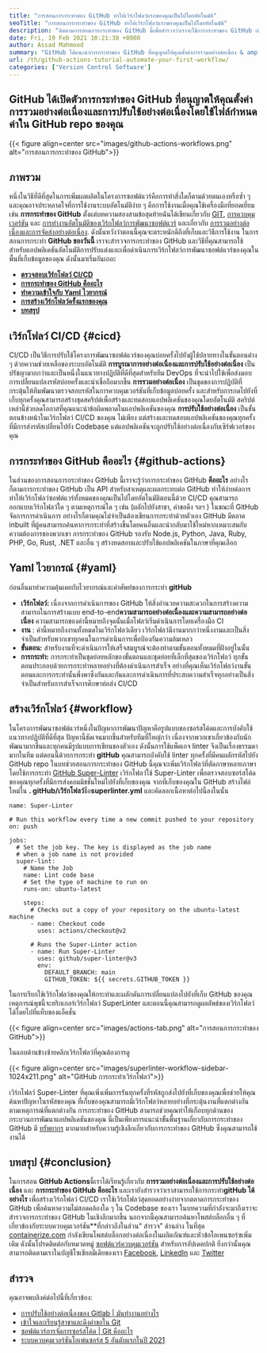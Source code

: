 ```yaml
---
title: "การสอนการกระทำของ GitHub ทำให้เวิร์กโฟลว์แรกของคุณเป็นไปโดยอัตโนมัติ" 
seoTitle: "การสอนการกระทำของ GitHub ทำให้เวิร์กโฟลว์แรกของคุณเป็นไปโดยอัตโนมัติ" 
description: "ติดตามการสอนการกระทำของ GitHub นี้เพื่อสำรวจว่าเราจะใช้การกระทำของ GitHub เพื่อดำเนินการและดำเนินการขั้นตอนการพัฒนาซอฟต์แวร์ของเราจากการซื้อคืนของเราโดยอัตโนมัติ" 
date: Fri, 19 Feb 2021 10:21:38 +0000
author: Assad Mahmood
summary: "GitHub ได้แนะนำการกระทำของ GitHub ที่อนุญาตให้คุณตั้งค่าการรวมอย่างต่อเนื่อง & amp; การปรับใช้อย่างต่อเนื่องโดยใช้ไฟล์กำหนดค่าใน repo gitHub ของคุณ" 
url: /th/github-actions-tutorial-automate-your-first-workflow/
categories: ['Version Control Software']
---
```


## GitHub ได้เปิดตัวการกระทำของ GitHub ที่อนุญาตให้คุณตั้งค่าการรวมอย่างต่อเนื่องและการปรับใช้อย่างต่อเนื่องโดยใช้ไฟล์กำหนดค่าใน GitHub repo ของคุณ

{{< figure align=center src="images/github-actions-workflows.png" alt="การสอนการกระทำของ GitHub">}}


## ภาพรวม
หนึ่งในวิธีที่ดีที่สุดในการเพิ่มผลผลิตในโครงการซอฟต์แวร์คือการทำสิ่งใดก็ตามด้วยตนเองหรือซ้ำ ๆ และคุณอาจประหลาดใจที่การใช้งานระบบอัตโนมัติง่าย ๆ คือการใช้งานเมื่อคุณใช้เครื่องมือที่ยอดเยี่ยมเช่น **การกระทำของ GitHub** ตั้งแต่บทความสองสามข้อสุดท้ายฉันได้เขียนเกี่ยวกับ [GIT][1], [การควบคุมเวอร์ชัน][1] และ [การทำงานอัตโนมัติของเวิร์กโฟลว์การพัฒนาซอฟต์แวร์][2] และเกี่ยวกับ [การรวมอย่างต่อเนื่องและการจัดส่งอย่างต่อเนื่อง][3 ]. ดังนั้นหวังว่าตอนนี้คุณจะตระหนักดีถึงที่เก็บและวิธีการใช้งาน
ในการสอนการกระทำ **GitHub ของวันนี้** เราจะสำรวจการกระทำของ GitHub และวิธีที่คุณสามารถใช้สำหรับแอปพลิเคชันอัตโนมัติการปรับแต่งและเพื่อดำเนินการเวิร์กโฟลว์การพัฒนาซอฟต์แวร์ของคุณในพื้นที่เก็บข้อมูลของคุณ ดังนั้นมาเริ่มกันเถอะ
* **[ตรวจสอบเวิร์กโฟลว์ CI/CD][4]** 
* **[การกระทำของ GitHub คืออะไร][5]** 
* **[ทำความเข้าใจกับ Yaml ไวยากรณ์][6]** 
* **[การสร้างเวิร์กโฟลว์ครั้งแรกของคุณ][7]** 
* **[บทสรุป][8]** 

## เวิร์กโฟลว์ CI/CD {#cicd}

CI/CD เป็นวิธีการปรับใช้โครงการพัฒนาซอฟต์แวร์ของคุณบ่อยครั้งไปยังผู้ใช้ปลายทางในขั้นตอนต่าง ๆ ด้วยความช่วยเหลือของระบบอัตโนมัติ **การบูรณาการอย่างต่อเนื่องและการปรับใช้อย่างต่อเนื่อง** เป็นปรัชญามากกว่าและเป็นหนึ่งในแนวทางปฏิบัติที่ดีที่สุดสำหรับทีม DevOps ที่จะนำไปใช้เพื่อส่งมอบการเปลี่ยนแปลงรหัสบ่อยครั้งและน่าเชื่อถือมากขึ้น
**การรวมอย่างต่อเนื่อง** เป็นชุดของการปฏิบัติที่กระตุ้นให้ทีมพัฒนาตรวจสอบรหัสในการควบคุมเวอร์ชันที่เก็บข้อมูลบ่อยครั้ง และสำหรับการกดไปยังที่เก็บทุกครั้งคุณสามารถสร้างชุดสคริปต์เพื่อสร้างและทดสอบแอปพลิเคชันของคุณโดยอัตโนมัติ สคริปต์เหล่านี้ช่วยลดโอกาสที่คุณแนะนำข้อผิดพลาดในแอปพลิเคชันของคุณ
**การปรับใช้อย่างต่อเนื่อง** เป็นขั้นตอนข้างหน้าในเวิร์กโฟลว์ CI/CD ของคุณ ไม่เพียง แต่สร้างและทดสอบแอปพลิเคชันของคุณทุกครั้งที่มีการส่งรหัสเปลี่ยนไปยัง Codebase แต่แอปพลิเคชันจะถูกปรับใช้อย่างต่อเนื่องกับเซิร์ฟเวอร์ของคุณ

## การกระทำของ GitHub คืออะไร {#github-actions}

ในส่วนของการสอนการกระทำของ GitHub นี้เราจะรู้ว่าการกระทำของ GitHub **คืออะไร** อย่างไรก็ตามการกระทำของ GitHub เป็น API สำหรับสาเหตุและผลกระทบต่อ GitHub ทำให้ง่ายต่อการทำให้เวิร์กโฟลว์ซอฟต์แวร์ทั้งหมดของคุณเป็นไปโดยอัตโนมัติตอนนี้ด้วย CI/CD คุณสามารถออกแบบเวิร์กโฟลว์ใด ๆ ตามเหตุการณ์ใด ๆ เช่น (ผลักไปยังสาขา, คำขอดึง ฯลฯ ) ในขณะที่ GitHub จัดการการดำเนินการ อย่างไรก็ตามคุณไม่จำเป็นต้องเขียนการกระทำด้วยตัวเอง GitHub มีตลาด inbuilt ที่ผู้คนสามารถค้นหาการกระทำที่สร้างขึ้นโดยคนอื่นและนำกลับมาใช้ใหม่หากเหมาะสมกับความต้องการของพวกเขา การกระทำของ GitHub รองรับ Node.js, Python, Java, Ruby, PHP, Go, Rust, .NET และอื่น ๆ สร้างทดสอบและปรับใช้แอปพลิเคชันในภาษาที่คุณเลือก

## Yaml ไวยากรณ์ {#yaml}

ก่อนอื่นมาทำความคุ้นเคยกับไวยากรณ์และคำศัพท์ของการกระทำ **gitHub** 
* **เวิร์กโฟลว์:** เนื่องจากการดำเนินการของ GitHub ให้สิ่งอำนวยความสะดวกในการสร้างความสามารถในการสร้างแบบ end-to-end**ความสามารถอย่างต่อเนื่องและความสามารถอย่างต่อเนื่อง** ความสามารถของคำนี้หมายถึงจุดนั้นเมื่อโฟลว์เริ่มดำเนินการโดยเครื่องมือ CI
* **งาน** : คำนี้หมายถึงงานทั้งหมดในเวิร์กโฟลว์เดียว เวิร์กโฟลว์มีงานมากกว่าหนึ่งงานและเป็นสิ่งจำเป็นสำหรับพวกเขาทุกคนในการดำเนินการเพื่อป้องกันความล้มเหลว
* **ขั้นตอน:**  สำหรับงานที่จะดำเนินการให้เสร็จสมบูรณ์จะต้องทำตามขั้นตอนทั้งหมดที่ฝังอยู่ในนั้น
* **การกระทำ:**  การกระทำเป็นชุดย่อยหลักของขั้นตอนและชุดย่อยที่เล็กที่สุดของเวิร์กโฟลว์ ทุกขั้นตอนประกอบด้วยการกระทำหลายอย่างที่ต้องดำเนินการสำเร็จ
อย่างที่คุณเห็นเวิร์กโฟลว์งานขั้นตอนและการกระทำนั้นพึ่งพาซึ่งกันและกันและการดำเนินการที่ประสบความสำเร็จทุกอย่างเป็นสิ่งจำเป็นสำหรับการสำเร็จการศึกษาท่อส่ง CI/CD

## สร้างเวิร์กโฟลว์ {#workflow}

ในโครงการพัฒนาซอฟต์แวร์หนึ่งในปัญหาการพัฒนาปัญหาคือรูปแบบของซอร์สโค้ดและการบังคับใช้แนวทางปฏิบัติที่ดีที่สุด ปัญหานี้ชัดเจนมากขึ้นสำหรับทีมที่ใหญ่กว่า เนื่องจากพวกเขาเกี่ยวข้องกับนักพัฒนามากขึ้นและทุกคนมีรูปแบบการเขียนของตัวเอง ดังนั้นการใช้แพ็คเกจ linter จึงเป็นเรื่องธรรมดามากในทีม แต่ตอนนี้ด้วยการกระทำ **gitHub** คุณสามารถบังคับใช้ linter ทุกครั้งที่มีคนผลักรหัสไปยัง GitHub repo
ในบทช่วยสอนการกระทำของ GitHub นี้คุณจะเพิ่มเวิร์กโฟลว์ที่ตัดภาษาหลายภาษาโดยใช้การกระทำ [GitHub Super-Linter][9] เวิร์กโฟลว์ใช้ Super-Linter เพื่อตรวจสอบซอร์สโค้ดของคุณทุกครั้งที่มีการส่งคอมมิชชั่นใหม่ไปยังที่เก็บของคุณ
จากที่เก็บของคุณใน GitHub สร้างไฟล์ใหม่ใน **. gitHub/เวิร์กโฟลว์**ชื่อ**superlinter.yml** และคัดลอกเนื้อหาต่อไปนี้ลงในนั้น
```
name: Super-Linter

# Run this workflow every time a new commit pushed to your repository
on: push

jobs:
  # Set the job key. The key is displayed as the job name
  # when a job name is not provided
  super-lint:
    # Name the Job
    name: Lint code base
    # Set the type of machine to run on
    runs-on: ubuntu-latest

    steps:
      # Checks out a copy of your repository on the ubuntu-latest machine
      - name: Checkout code
        uses: actions/checkout@v2

      # Runs the Super-Linter action
      - name: Run Super-Linter
        uses: github/super-linter@v3
        env:
          DEFAULT_BRANCH: main
          GITHUB_TOKEN: ${{ secrets.GITHUB_TOKEN }}
```
ในการเรียกใช้เวิร์กโฟลว์ของคุณให้กระทำและผลักดันการเปลี่ยนแปลงไปยังที่เก็บ GitHub ของคุณ เหตุการณ์พุชนี้จะทริกเกอร์เวิร์กโฟลว์ SuperLinter และตอนนี้คุณสามารถดูผลลัพธ์ของเวิร์กโฟลว์ได้โดยไปที่แท็บของแอ็คชั่น

{{< figure align=center src="images/actions-tab.png" alt="การสอนการกระทำของ GitHub">}}

ในแถบด้านข้างซ้ายคลิกเวิร์กโฟลว์ที่คุณต้องการดู

{{< figure align=center src="images/superlinter-workflow-sidebar-1024x211.png" alt="GitHub การกระทำเวิร์กโฟลว์">}}

เวิร์กโฟลว์ Super-Linter ที่คุณเพิ่งเพิ่มการรันทุกครั้งที่รหัสถูกส่งไปยังที่เก็บของคุณเพื่อช่วยให้คุณค้นหาปัญหาในรหัสของคุณ ที่เก็บของคุณสามารถมีเวิร์กโฟลว์หลายอย่างที่กระตุ้นงานที่แตกต่างกันตามเหตุการณ์ที่แตกต่างกัน การกระทำของ GitHub สามารถช่วยคุณทำให้เกือบทุกด้านของกระบวนการพัฒนาแอปพลิเคชันของคุณ นี่เป็นเพียงการแนะนำขั้นพื้นฐานเกี่ยวกับการกระทำของ GitHub มี [ทรัพยากร][10] มากมายสำหรับความรู้เชิงลึกเกี่ยวกับการกระทำของ GitHub ซึ่งคุณสามารถใช้งานได้

## บทสรุป {#conclusion}

ในการสอน **GitHub Actions**นี้เราได้เรียนรู้เกี่ยวกับ **การรวมอย่างต่อเนื่องและการปรับใช้อย่างต่อเนื่อง** และ **การกระทำของ GitHub คืออะไร** และเรายังสำรวจว่าเราสามารถใช้การกระทำ**gitHub ได้อย่างไร** เพื่อสร้างเวิร์กโฟลว์ CI/CD เราใช้เวิร์กโฟลว์สุดยอดอย่างง่ายจากตลาดการกระทำของ GitHub เพื่อค้นหาความไม่สอดคล้องใด ๆ ใน Codebase ของเรา ในบทความที่กำลังจะมาถึงเราจะสำรวจการกระทำของ GitHub ในเชิงลึกมากขึ้น นอกจากนี้คุณสามารถค้นหาโพสต์บล็อกอื่น ๆ ที่เกี่ยวข้องกับระบบควบคุมเวอร์ชัน**ที่กล่าวถึงในส่วน“ สำรวจ” ด้านล่าง
ในที่สุด [containerize.com][11] กำลังเขียนโพสต์บล็อกอย่างต่อเนื่องในผลิตภัณฑ์และหัวข้อโอเพนซอร์ซเพิ่มเติม ดังนั้นโปรดติดต่อกับหมวดหมู่ [ซอฟต์แวร์ควบคุมเวอร์ชัน][12] สำหรับการอัปเดตปกติ ยิ่งกว่านั้นคุณสามารถติดตามเราในบัญชีโซเชียลมีเดียของเรา [Facebook][13], [LinkedIn][14] และ [Twitter][15]

## สำรวจ
คุณอาจพบลิงค์ต่อไปนี้ที่เกี่ยวข้อง:
  * [การปรับใช้อย่างต่อเนื่องของ Gitlab | มันทำงานอย่างไร][16]
  * [เข้าใจและเรียนรู้สาขาและดึงคำขอใน Git][2]
  * [ซอฟต์แวร์การจัดการซอร์สโค้ด | Git คืออะไร][17]
  * [ระบบควบคุมเวอร์ชันโอเพ่นซอร์ส 5 อันดับแรกในปี 2021][18]



[1]: https://blog.containerize.com/2021/01/08/guide-to-version-control-and-source-code-management-using-git/
[2]: https://blog.containerize.com/version-control-software/understand-and-learn-branches-and-pull-requests-in-git/
[3]: https://blog.containerize.com/version-control-software/gitlab-continuous-deployment-how-it-works/
[4]: #cicd
[5]: #github-actions
[6]: #yaml
[7]: #workflow
[8]: #conclusion
[9]: https://github.com/github/super-linter
[10]: https://docs.github.com/en/actions/learn-github-actions
[11]: https://www.containerize.com/
[12]: https://products.containerize.com/version-control/
[13]: https://web.facebook.com/containerize
[14]: https://www.linkedin.com/company/containerize/
[15]: https://twitter.com/containerize_co
[16]: https://blog.containerize.com/version-control-software/gitlab-continuous-deployment-how-it-works/
[17]: https://blog.containerize.com/version-control-software/source-code-management-software-what-is-git/
[18]: https://blog.containerize.com/version-control-software/top-5-open-source-version-control-systems-in-2021/

